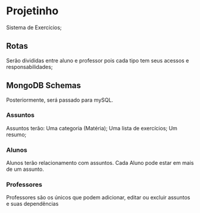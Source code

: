 # Projetinho
Sistema de Exercícios;

## Rotas
Serão divididas entre aluno e professor pois cada tipo tem seus acessos e responsabilidades;

## MongoDB Schemas
Posteriormente, será passado para mySQL.

### Assuntos
Assuntos terão:
Uma categoria (Matéria);
Uma lista de exercícios;
Um resumo;

### Alunos
Alunos terão relacionamento com assuntos.
Cada Aluno pode estar em mais de um assunto.

### Professores
Professores são os únicos que podem adicionar, editar ou excluir assuntos e suas dependências